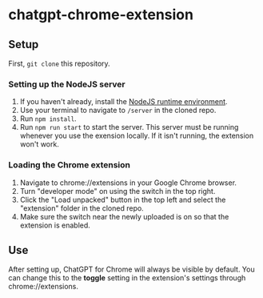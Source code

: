 # chatgpt-chrome-extension

## Setup
First, ```git clone``` this repository.
### Setting up the NodeJS server
1. If you haven't already, install the [NodeJS runtime environment](https://nodejs.org).
2. Use your terminal to navigate to ```/server``` in the cloned repo.
3. Run ```npm install```.
4. Run ```npm run start``` to start the server. This server must be running whenever you use the exension locally. If it isn't running, the extension won't work.

### Loading the Chrome extension 
1. Navigate to chrome://extensions in your Google Chrome browser.
2. Turn "developer mode" on using the switch in the top right.
3. Click the "Load unpacked" button in the top left and select the "extension" folder in the cloned repo.
4. Make sure the switch near the newly uploaded is on so that the extension is enabled. 

## Use

After setting up, ChatGPT for Chrome will always be visible by default. 
You can change this to the **toggle** setting in the extension's settings through chrome://extensions.
